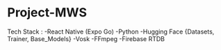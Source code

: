 # Project-MWS

Tech Stack : 
-React Native (Expo Go)
-Python
-Hugging Face {Datasets, Trainer, Base_Models}
-Vosk
-FFmpeg
-Firebase RTDB
